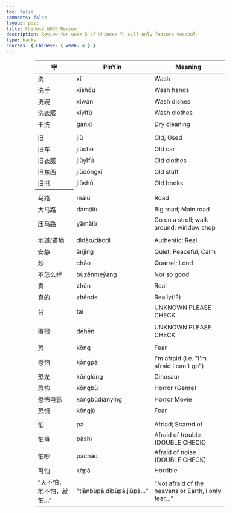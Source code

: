```yaml
---
toc: false
comments: false
layout: post
title: Chinese WOD5 Review
description: Review for week 5 of Chinese 7, will only feature vocabulary and grammar pertaining to the Week 5 WOD Quiz
type: hacks
courses: { Chinese: { week: 4 } }
---
```

<style>
    table.center {
        margin-left: 15%;
        margin-right: 15%;
    }
</style>

<table class="center">
    <thead>
    <tr>
        <th>字</th>
        <th>PinYin</th>
        <th>Meaning</th>
    </tr>
    </thead>
    <tbody>
    <tr>
        <td>洗</td>
        <td>xǐ</td>
        <td>Wash</td>
    </tr>
    <tr>
        <td>洗手</td>
        <td>xǐshǒu</td>
        <td>Wash hands</td>
    </tr>
    <tr>
        <td>洗碗</td>
        <td>xǐwǎn</td>
        <td>Wash dishes</td>
    </tr>
    <tr>
        <td>洗衣服</td>
        <td>xǐyīfú</td>
        <td>Wash clothes</td>
    </tr>
    <tr>
        <td>干洗</td>
        <td>gānxǐ</td>
        <td>Dry cleaning</td>
    </tr>
    <tr>
        <td></td>
    </tr>
    <tr>
        <td>旧</td>
        <td>jiù</td>
        <td>Old; Used</td>
    </tr>
    <tr>
        <td>旧车</td>
        <td>jiùchē</td>
        <td>Old car</td>
    </tr>
    <tr>
        <td>旧衣服</td>
        <td>jiùyīfú</td>
        <td>Old clothes</td>
    </tr>
    <tr>
        <td>旧东西</td>
        <td>jiùdōngxī</td>
        <td>Old stuff</td>
    </tr>
    <tr>
        <td>旧书</td>
        <td>jiùshū</td>
        <td>Old books</td>
    </tr>
    <tr><th></th></tr>
    <tr>
        <td>马路</td>
        <td>mǎlù</td>
        <td>Road</td>
    </tr>
    <tr>
        <td>大马路</td>
        <td>dàmǎlù</td>
        <td>Big road; Main road</td>
    </tr>
    <tr>
        <td>压马路</td>
        <td>yāmǎlù</td>
        <td>Go on a stroll; walk around; window shop</td>
    </tr>
    <tr><td></td></tr>
    <tr>
        <td>地道/道地</td>
        <td>dìdào/dàodì</td>
        <td>Authentic; Real</td>
    </tr>
    <tr>
        <td>安静</td>
        <td>ǎnjìng</td>
        <td>Quiet; Peaceful; Calm</td>
    </tr>
    <tr>
        <td>炒</td>
        <td>chǎo</td>
        <td>Quarrel; Loud</td>
    </tr>
    <tr>
        <td>不怎么样</td>
        <td>bùzěnmeỳang</td>
        <td>Not so good</td>
    </tr>
    <tr>
        <td>真</td>
        <td>zhēn</td>
        <td>Real</td>
    </tr>
    <tr>
        <td>真的</td>
        <td>zhēnde</td>
        <td>Really(!?)</td>
    </tr>
    <tr>
        <td>台</td>
        <td>tái</td>
        <td>UNKNOWN PLEASE CHECK</td>
    </tr>
    <tr><td></td></tr>
    <tr>
        <td>得很</td>
        <td>déhěn</td>
        <td>UNKNOWN PLEASE CHECK</td>
    </tr>
    <tr><td></td></tr>
    <tr>
        <td>恐</td>
        <td>kǒng</td>
        <td>Fear</td>
    </tr>
    <tr>
        <td>恐怕</td>
        <td>kǒngpà</td>
        <td>I'm afraid (i.e. "I'm afraid I can't go")</td>
    </tr>
    <tr>
        <td>恐龙</td>
        <td>kǒnglóng</td>
        <td>Dinosaur</td>
    </tr>
    <tr>
        <td>恐怖</td>
        <td>kǒngbù</td>
        <td>Horror (Genre)</td>
    </tr>
    <tr>
        <td>恐怖电影</td>
        <td>kǒngbùdiànyǐng</td>
        <td>Horror Movie</td>
    </tr>
    <tr>
        <td>恐惧</td>
        <td>kǒngjù</td>
        <td>Fear</td>
    </tr>
    <tr><td></td></tr>
    <tr>
        <td>怕</td>
        <td>pà</td>
        <td>Afriad; Scared of</td>
    </tr>
    <tr>
        <td>怕事</td>
        <td>pàshì</td>
        <td>Afraid of trouble (DOUBLE CHECK)</td>
    </tr>
    <tr>
        <td>怕吵</td>
        <td>pàchǎo</td>
        <td>Afraid of noise (DOUBLE CHECK)</td>
    </tr>
    <tr>
        <td>可怕</td>
        <td>kěpà</td>
        <td>Horrible</td>
    </tr>
    <tr>
        <td>“天不怕，地不怕，就怕…”</td>
        <td>"tiānbùpà,dìbùpà,jiùpà..."</td>
        <td>"Not afraid of the heavens or Earth, I only fear..."</td>
    </tr>
    </tbody>
</table>